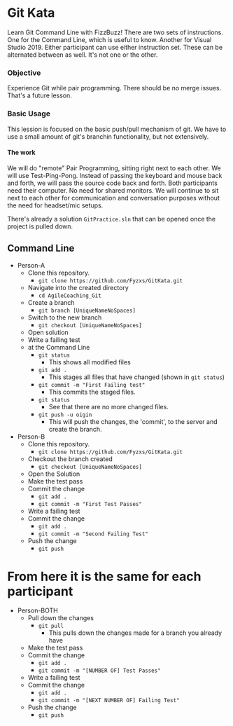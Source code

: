 # Git Kata
Learn Git Command Line with FizzBuzz!
There are two sets of instructions. One for the Command Line, which is useful to know. Another for Visual Studio 2019. Either participant can use either instruction set. 
These can be alternated between as well. It's not one or the other.

### Objective
Experience Git while pair programming. There should be no merge issues. That's a future lesson.

### Basic Usage
This lession is focused on the basic push/pull mechanism of git. 
We have to use a small amount of git's branchin functionality, but not extensively.

#### The work
We will do "remote" Pair Programming, sitting right next to each other.
We will use Test-Ping-Pong. Instead of passing the keyboard and mouse back and forth, we will pass the source code back and forth.
Both participants need their computer. No need for shared monitors.
We will continue to sit next to each other for communication and conversation purposes without the need for headset/mic setups.

There's already a solution `GitPractice.sln` that can be opened once the project is pulled down.

## Command Line
* Person-A
    * Clone this repository.
        * `git clone https://github.com/Fyzxs/GitKata.git`
    * Navigate into the created directory
        * `cd AgileCoaching_Git`
    * Create a branch
        * `git branch [UniqueNameNoSpaces]`
    * Switch to the new branch
        * `git checkout [UniqueNameNoSpaces]`
    * Open solution
    * Write a failing test
    * at the Command Line
        * `git status`
            * This shows all modified files
        * `git add .`
            * This stages all files that have changed (shown in `git status`)
        * `git commit -m "First Failing test"`
            * This commits the staged files.
        * `git status`
            * See that there are no more changed files.
        * `git push -u oigin`
            * This will push the changes, the 'commit', to the server and create the branch.
* Person-B
    * Clone this repository.
        * `git clone https://github.com/Fyzxs/GitKata.git`
    * Checkout the branch created
        * `git checkout [UniqueNameNoSpaces]`
    * Open the Solution
    * Make the test pass
    * Commit the change
        * `git add .`
        * `git commit -m "First Test Passes"`
    * Write a failing test
    * Commit the change
        * `git add .`
        * `git commit -m "Second Failing Test"`
    * Push the change
        * `git push`

# From here it is the same for each participant

* Person-BOTH
    * Pull down the changes
        * `git pull`
            * This pulls down the changes made for a branch you already have
    * Make the test pass
    * Commit the change
        * `git add .`
        * `git commit -m "[NUMBER OF] Test Passes"`
    * Write a failing test
    * Commit the change
        * `git add .`
        * `git commit -m "[NEXT NUMBER OF] Failing Test"`
    * Push the change
        * `git push`